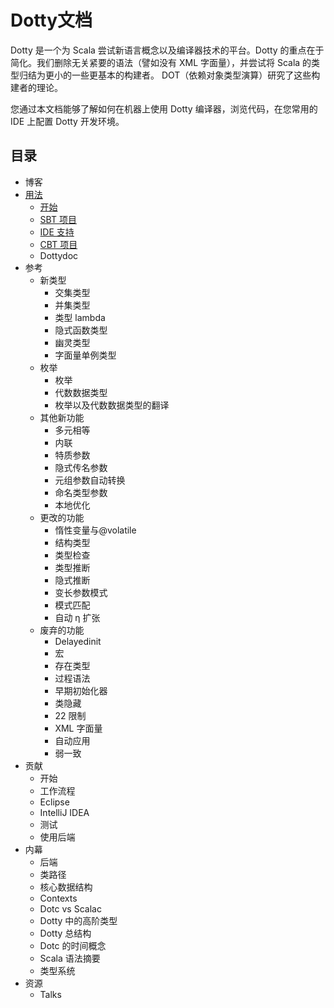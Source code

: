 # Dotty文档

Dotty 是一个为 Scala 尝试新语言概念以及编译器技术的平台。Dotty 的重点在于简化。我们删除无关紧要的语法（譬如没有 XML 字面量），并尝试将 Scala 的类型归结为更小的一些更基本的构建者。 DOT（依赖对象类型演算）研究了这些构建者的理论。

您通过本文档能够了解如何在机器上使用 Dotty 编译器，浏览代码，在您常用的 IDE 上配置 Dotty 开发环境。

## 目录

* 博客
* [用法](usage/README.md)
    * [开始](usage/getting-started.md)
    * [SBT 项目](usage/sbt-project.md)
    * [IDE 支持](usage/ide-support.md)
    * [CBT 项目](usage/cbt-projects.md)
    * Dottydoc
* 参考
    * 新类型
        * 交集类型
        * 并集类型
        * 类型 lambda
        * 隐式函数类型
        * 幽灵类型
        * 字面量单例类型
    * 枚举
        * 枚举
        * 代数数据类型
        * 枚举以及代数数据类型的翻译
    * 其他新功能
        * 多元相等
        * 内联
        * 特质参数
        * 隐式传名参数
        * 元组参数自动转换
        * 命名类型参数
        * 本地优化
    * 更改的功能
        * 惰性变量与@volatile
        * 结构类型
        * 类型检查
        * 类型推断
        * 隐式推断
        * 变长参数模式
        * 模式匹配
        * 自动 η 扩张
    * 废弃的功能
        * Delayedinit
        * 宏
        * 存在类型
        * 过程语法
        * 早期初始化器
        * 类隐藏
        * 22 限制
        * XML 字面量
        * 自动应用
        * 弱一致
* 贡献
    * 开始
    * 工作流程
    * Eclipse
    * IntelliJ IDEA
    * 测试
    * 使用后端
* 内幕
    * 后端
    * 类路径
    * 核心数据结构
    * Contexts
    * Dotc vs Scalac
    * Dotty 中的高阶类型
    * Dotty 总结构
    * Dotc 的时间概念
    * Scala 语法摘要
    * 类型系统
* 资源 
    * Talks
    
    
        
        

        